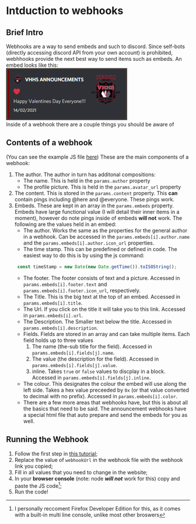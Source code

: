 Intduction to webhooks
======================

Brief Intro
---------------------
Webhooks are a way to send embeds and such to discord. Since self-bots (directly accessing discord API from your own account) is prohibited, webhhooks provide the next best way to send items such as embeds. An embed looks like this:\
![Embed Example](embedex.png)\
Inside of a webhook there are a couple things you should be aware of

Contents of a webhook
---------------------
(You can see the example JS file <a href='./webhooktemplate.md' target='_blank'>here</a>)
These are the main components of a webhook:
1. The author. The author in turn has additonal compositions:
   * The name. This is held in the `params.author` property
   * The profile picture. This is held in the `params.avatar_url` property
2. The content. This is stored in the `params.content` property. This **can** contain pings including @here and @everyone. These pings work.
3. Embeds. These are kept in an array in the `params.embeds` property. Embeds have large functional value (I will detail their inner items in a moment), however do note pings inside of embeds **will not** work. The following are the values held in an embed:
   * The author. Works the same as the properties for the general author in a webhook. Can be accessed in the `params.embeds[i].author.name` and the `params.embeds[i].author.icon_url` properties.
   * The time stamp. This can be predefined or defined in code. The easiest way to do this is by using the js command: 
   ```js 
    const timeStamp = new Date(new Date.getTime()).toISOString();
    ```
   * The footer. The footer consists of text and a picture. Accessed in `params.embeds[i].footer.text` and `params.embeds[i].footer.icon_url`, respectively. 
   * The Title. This is the big text at the top of an embed. Accessed in `params.embeds[i].title`.
   * The Url. If you click on the title it will take you to this link. Accessed in `params.embeds[i].url`.
   * The Description. The Smaller text below the title. Accessed in `params.embeds[i].description`.
   * Fields. Fields are stored in an array and can take multiple items. Each field holds up to three values
        1. The name (the-sub title for the field). Accessed in `params.embeds[i].fields[j].name`.
        2. The value (the description for the field). Accessed in `params.embeds[i].fields[j].value`.
        3. inline. Takes `true` or `false` values to discplay in a block. Accessed in `params.embeds[i].fields[j].inline`.
   * The colour. This designates the colour the embed will use along the left side. Takes a hex value preceeded by `0x` (or that value converted to decimal with no prefix). Accessed in `params.embeds[i].color`.
   * There are a few more areas that webhooks have, but this is about all the basics that need to be said. The announcement webhooks have a special html file that auto prepare and send the embeds for you as well.

Running the Webhook
-------------------
1. Follow the first step in [this tutorial](https://support.discord.com/hc/en-us/articles/228383668-Intro-to-Webhooks);
2. Replace the value of `webhookUrl` in the webhook file with the webhook link you copied;
3. Fill in all values that you need to change in the website;
4. In your **browser console** (note: node _**will not**_ work for this) copy and paste the JS code[^1];
5. Run the code!

[^1]: I personally reccoment Firefox Developer Edition for this, as it comes with a built-in multi line console, unlike most other broswers